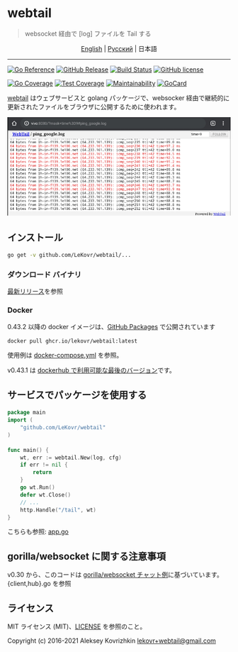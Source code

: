 # webtail

> websocket 経由で [log] ファイルを Tail する

<p align="center">
  <a href="README.md#readme">English</a> |
  <a href="README.ru.md#readme">Pусский</a> |
  <span>日本語</span>
</p>

---

[![Go Reference][ref1]][ref2]
 [![GitHub Release][gr1]][gr2]
 [![Build Status][bs1]][bs2]
 [![GitHub license][gl1]][gl2]

[![Go Coverage][cc1]][cc2]
 [![Test Coverage][cct1]][cct2]
 [![Maintainability][ccm1]][ccm2]
 [![GoCard][gc1]][gc2]

[cct1]: https://api.codeclimate.com/v1/badges/909eca87d9ee5b216a6b/test_coverage
[cct2]: https://codeclimate.com/github/LeKovr/webtail/test_coverage
[ccm1]: https://api.codeclimate.com/v1/badges/909eca87d9ee5b216a6b/maintainability
[ccm2]: https://codeclimate.com/github/LeKovr/webtail/maintainability
[ref1]: https://pkg.go.dev/badge/github.com/LeKovr/webtail.svg
[ref2]: https://pkg.go.dev/github.com/LeKovr/webtail
[cc1]: https://github.com/LeKovr/webtail/wiki/coverage.svg
[cc2]: https://raw.githack.com/wiki/LeKovr/webtail/coverage.html
[gc1]: https://goreportcard.com/badge/github.com/LeKovr/webtail
[gc2]: https://goreportcard.com/report/github.com/LeKovr/webtail
[bs1]: https://github.com/LeKovr/webtail/actions/workflows/docker-publish.yml/badge.svg
[bs2]: http://github.com/LeKovr/webtail/actions/workflows/docker-publish.yml
[gr1]: https://img.shields.io/github/release/LeKovr/webtail.svg
[gr2]: https://github.com/LeKovr/webtail/releases
[gl1]: https://img.shields.io/github/license/LeKovr/webtail.svg
[gl2]: https://github.com/LeKovr/webtail/blob/master/LICENSE

[webtail](https://github.com/LeKovr/webtail) はウェブサービスと golang パッケージで、websocker 経由で継続的に更新されたファイルをブラウザに公開するために使われます。

![Ping stream sample](screenshot.png)

## インストール

```sh
go get -v github.com/LeKovr/webtail/...
```

### ダウンロード バイナリ

[最新リリース](https://github.com/LeKovr/webtail/releases/latest)を参照

### Docker

0.43.2 以降の docker イメージは、[GitHub Packages](https://ghcr.io) で公開されています

```sh
docker pull ghcr.io/lekovr/webtail:latest
```

使用例は [docker-compose.yml](docker-compose.yml) を参照。

v0.43.1 は [dockerhub で利用可能な最後のバージョン](https://hub.docker.com/repository/docker/lekovr/webtail/tags)です。

## サービスでパッケージを使用する

```go
package main
import (
    "github.com/LeKovr/webtail"
)

func main() {
    wt, err := webtail.New(log, cfg)
    if err != nil {
        return
    }
    go wt.Run()
    defer wt.Close()
    // ...
    http.Handle("/tail", wt)
}
```

こちらも参照: [app.go](https://github.com/LeKovr/webtail/blob/master/cmd/webtail/app.go)

## gorilla/websocket に関する注意事項

v0.30 から、このコードは [gorilla/websocket チャット例](https://github.com/gorilla/websocket/tree/master/examples/chat)に基づいています。{client,hub}.go を参照

## ライセンス

MIT ライセンス (MIT)、[LICENSE](LICENSE) を参照のこと。

Copyright (c) 2016-2021 Aleksey Kovrizhkin <lekovr+webtail@gmail.com>
